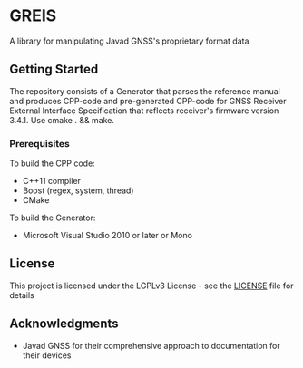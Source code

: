 # GREIS

A library for manipulating Javad GNSS's proprietary format data

## Getting Started

The repository consists of a Generator that parses the reference manual and produces CPP-code and pre-generated CPP-code for GNSS Receiver External Interface Specification that reflects receiver's firmware version 3.4.1. Use cmake . && make.

### Prerequisites
To build the CPP code:
* C++11 compiler
* Boost (regex, system, thread)
* CMake

To build the Generator:
* Microsoft Visual Studio 2010 or later or Mono

## License

This project is licensed under the LGPLv3 License - see the [LICENSE](LICENSE) file for details

## Acknowledgments

* Javad GNSS for their comprehensive approach to documentation for their devices
